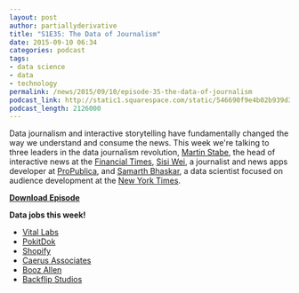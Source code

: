 ```yaml
---
layout: post
author: partiallyderivative
title: "S1E35: The Data of Journalism"
date: 2015-09-10 06:34
categories: podcast
tags:
- data science
- data
- technology
permalink: /news/2015/09/10/episode-35-the-data-of-journalism
podcast_link: http://static1.squarespace.com/static/546690f9e4b02b939d34b2b1/546691b4e4b01fdff0c848ac/55f1214ee4b007043f814ac5/1441866121752/Partially_Derivative_Episode_35.mp3
podcast_length: 2126000
---
```


Data journalism and interactive storytelling have fundamentally changed
the way we understand and consume the news. This week we're talking to
three leaders in the data journalism revolution, [Martin
Stabe](http://twitter.com/martinstabe), the head of interactive news at
the [Financial Times](http://www.ft.com/home/us), [Sisi
Wei](http://twitter.com/sisiwei), a journalist and news apps developer
at [ProPublica](https://www.propublica.org/), and [Samarth
Bhaskar](http://twitter.com/samarthbhaskar), a data scientist focused on
audience development at the [New York Times](http://www.nytimes.com/).

[**Download Episode**](http://static1.squarespace.com/static/546690f9e4b02b939d34b2b1/546691b4e4b01fdff0c848ac/55f1214ee4b007043f814ac5/1441866121752/Partially_Derivative_Episode_35.mp3)

**Data jobs this week!**

-   [Vital Labs](http://vitallabs.co/)
-   [PokitDo](https://pokitdok.com/career)[k](https://pokitdok.com/career)
-   [Shopify](https://www.shopify.com/careers)
-   [Caerus Associates](http://caerusassociates.com/careers-at-caerus/)
-   [Booz Allen](http://careers.boozallen.com/)
-   [Backflip Studios](http://www.backflipstudios.com/jobs/)

